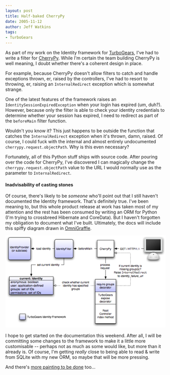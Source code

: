 ```yaml
---
layout: post
title: Half-baked CherryPy
date: 2005-11-12
author: Jeff Watkins
tags:
- TurboGears
---
```


As part of my work on the Identity framework for [TurboGears](http://www.turbogears.org), I've had to write a filter for [CherryPy](http://www.cherrypy.org). While I'm certain the team building CherryPy is well meaning, I doubt whether there's a coherent design in place.
<!--more-->
For example, because CherryPy doesn't allow filters to catch and handle exceptions thrown, er, raised by the controllers, I've had to resort to throwing, er, raising an `InternalRedirect` exception which is somewhat strange.

One of the latest features of the framework raises an `IdentitySessionExpiredException` when your login has expired (um, duh?). However, because only the filter is able to check your identity credentials to determine whether your session has expired, I need to redirect as part of the `beforeMain` filter function.

Wouldn't you know it? This just happens to be outside the function that catches the `InternalRedirect` exception when it's thrown, damn, raised. Of course, I could fuck with the internal and almost entirely undocumented `cherrypy.request.objectPath`. Why is this even necessary?

Fortunately, all of this Python stuff ships with source code. After pouring over the code for CherryPy, I've discovered I can magically change the `cherrypy.request.objectPath` value to the URL I would normally use as the parameter to `InternalRedirect`.

#### Inadvisability of casting stones ###

Of course, there's likely to be *someone* who'll point out that I still haven't documented the Identity framework. That's definitely true. I've been meaning to, but this whole product release at work has taken most of my attention and the rest has been consumed by writing an ORM for Python (I'm trying to crossbreed Hibernate and CoreData). But I haven't forgotten my obligation to document what I've built. Ultimately, the docs will include this spiffy diagram drawn in [OmniGraffle](http://www.omnigroup.com/applications/omnigraffle/).

<div style="text-align:center">
<img src="/photos/identity.png" border="0" alt="TurboGears Identity Framework"/>
</div>

I hope to get started on the documentation this weekend. After all, I will be committing some changes to the framework to make it a little more customisable -- perhaps not as much as some would like, but more than it already is. Of course, I'm getting *really* close to being able to read & write from SQLite with my new ORM, so maybe that will be more pressing.

And there's [more painting to be done](http://newburyportion.com/journal/2005/11/oh-my-gods-its-yellow) too...